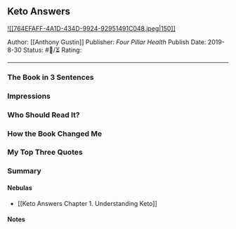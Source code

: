 ## Keto Answers

[ ![[764EFAFF-4A1D-434D-9924-92951491C048.jpeg|150]] ](https://www.amazon.com/Keto-Answers-Simplifying-Everything-Confusing-ebook/dp/B07WH43FLB)

Author: [[Anthony Gustin]]
Publisher: _Four Pillar Health_
Publish Date: 2019-8-30
Status: #💫/⏳ 
Rating:

___

### The Book in 3 Sentences



### Impressions



### Who Should Read It?



### How the Book Changed Me



### My Top Three Quotes



### Summary



#### Nebulas

- [[Keto Answers Chapter 1. Understanding Keto]]

#### Notes


